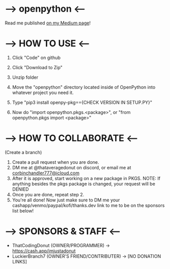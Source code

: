 # --> openpython <--

Read me published [on my Medium page](https://corbin-c.medium.com/the-openpython-project-3eae94937720)!

# --> HOW TO USE <--
1. Click "Code" on github
2. Click "Download to Zip"
3. Unzip folder
4. Move the "openpython" directory located inside of OpenPython into whatever project you need it.

1. Type "pip3 install openpy-pkg=={CHECK VERSION IN SETUP.PY}"
2. Now do "import openpython.pkgs.\<package\>", or "from openpython.pkgs import \<package\>"

# --> HOW TO COLLABORATE <--
(Create a branch)
1. Create a pull request when you are done.
2. DM me at @thataveragedonut on discord, or email me at corbinchandler777@icloud.com
3. After it is approved, start working on a new package in PKGS.
NOTE: If anything besides the pkgs package is changed, your request will be DENIED
4. Once you are done, repeat step 2.
5. You're all done! Now just make sure to DM me your cashapp/venmo/paypal/kofi/thanks.dev link to me to be on the sponsors list below!

# --> SPONSORS & STAFF <--
- ThatCodingDonut (OWNER/PROGRAMMER) -> https://cash.app/imjustadonut
- LuckierBranch7 (OWNER'S FRIEND/CONTRIBUTER) -> [NO DONATION LINKS]
